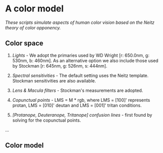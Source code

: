 # A color model

*These scripts simulate aspects of human color vision based on the Neitz theory of color opponency.*

## Color space

1. *Lights* - We adopt the primaries used by WD Wright [r: 650.0nm, g: 530nm, b: 460nm].  As an alternative option we also include those used by Stockman [r: 645nm, g: 526nm, s: 444nm].

2. *Spectral sensitivities* - The default setting uses the Neitz template.  Stockman sensitivities are also available.

3. *Lens & Macula filters* - Stockman's measurements are adopted.

4. *Copunctual points* - LMS = M * rgb, where LMS = [100]' represents protan, LMS = [010]' deutan and LMS = [001]' tritan conditions.

5. *[Protanope, Deuteranope, Tritanope] confusion lines* - first found by solving for the copunctual points.

...

## Color model